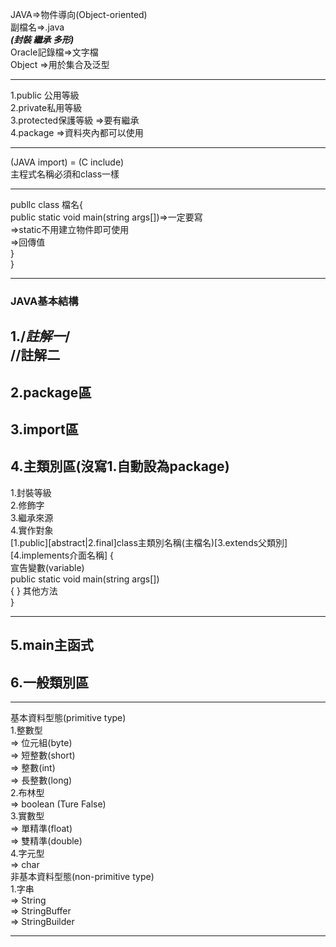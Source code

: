 JAVA=>物件導向(Object-oriented)    
副檔名=>.java  
***(封裝 繼承 多形)***  
Oracle記錄檔=>文字檔  
Object =>用於集合及泛型

------------
1.public 公用等級    
2.private私用等級  
3.protected保護等級  =>要有繼承  
4.package =>資料夾內都可以使用

------------
(JAVA import) = (C include)  
主程式名稱必須和class一樣

------------

publlc class 檔名{   
public static void main(string args[])=>一定要寫    
 =>static不用建立物件即可使用    
 =>回傳值    
   }  
}  

------------
### JAVA基本結構
1./*註解一*/  
  //註解二  
------------
2.package區 
------------
3.import區  
------------
4.主類別區(沒寫1.自動設為package)
------------
   1.封裝等級    
   2.修飾字  
   3.繼承來源  
   4.實作對象  
[1.public][abstract|2.final]class主類別名稱(主檔名)[3.extends父類別][4.implements介面名稱]
{  
宣告變數(variable)  
public static void main(string args[])  
{
}
其他方法  
}

------------
5.main主函式  
------------

6.一般類別區  
------------
--------------------
基本資料型態(primitive type)     
1.整數型  
      => 位元組(byte)   
      => 短整數(short)    
      => 整數(int)   
      => 長整數(long)    
2.布林型  
      => boolean (Ture False)  
3.實數型  
      => 單精準(float)  
      => 雙精準(double)  
4.字元型  
      => char  
非基本資料型態(non-primitive type)      
 1.字串  
      => String  
      => StringBuffer  
      => StringBuilder 
      
------------
